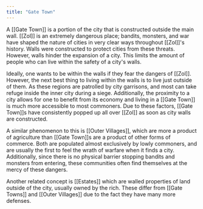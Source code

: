```yaml
---
title: "Gate Town"
---
```

A [[Gate Town]] is a portion of the city that is constructed outside the main wall. [[Zol]] is an extremely dangerous place; bandits, monsters, and war have shaped the nature of cities in very clear ways throughout [[Zol]]'s history. Walls were constructed to protect cities from these threats. However, walls hinder the expansion of a city. This limits the amount of people who can live within the safety of a city's walls.

Ideally, one wants to be within the walls if they fear the dangers of [[Zol]]. However, the next best thing to living within the walls is to live just outside of them. As these regions are patrolled by city garrisons, and most can take refuge inside the inner city during a siege. Additionally, the proximity to a city allows for one to benefit from its economy and living in a [[Gate Town]] is much more accessible to most commoners. Due to these factors, [[Gate Town]]s have consistently popped up all over [[Zol]] as soon as city walls are constructed.

A similar phenomenon to this is [[Outer Villages]], which are more a product of agriculture than [[Gate Town]]s are a product of other forms of commerce. Both are populated almost exclusively by lowly commoners, and are usually the first to feel the wrath of warfare when it finds a city. Additionally, since there is no physical barrier stopping bandits and monsters from entering, these communities often find themselves at the mercy of these dangers.

Another related concept is [[Estates]] which are walled properties of land outside of the city, usually owned by the rich. These differ from [[Gate Towns]] and [[Outer Villages]] due to the fact they have many more defenses.



